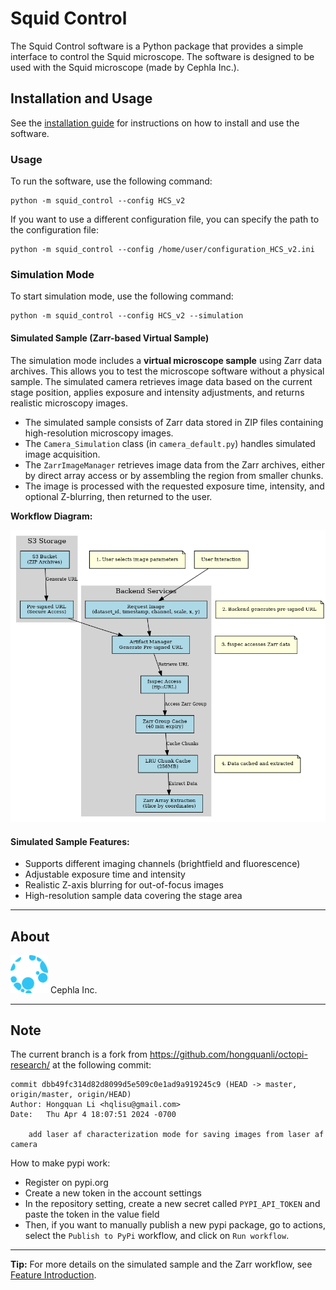 # Squid Control

The Squid Control software is a Python package that provides a simple interface to control the Squid microscope. The software is designed to be used with the Squid microscope (made by Cephla Inc.).

## Installation and Usage

See the [installation guide](./docs/installation.md) for instructions on how to install and use the software.

### Usage

To run the software, use the following command:
```
python -m squid_control --config HCS_v2
```

If you want to use a different configuration file, you can specify the path to the configuration file:
```
python -m squid_control --config /home/user/configuration_HCS_v2.ini
```

### Simulation Mode

To start simulation mode, use the following command:
```
python -m squid_control --config HCS_v2 --simulation
```

#### Simulated Sample (Zarr-based Virtual Sample)

The simulation mode includes a **virtual microscope sample** using Zarr data archives. This allows you to test the microscope software without a physical sample. The simulated camera retrieves image data based on the current stage position, applies exposure and intensity adjustments, and returns realistic microscopy images.

- The simulated sample consists of Zarr data stored in ZIP files containing high-resolution microscopy images.
- The `Camera_Simulation` class (in `camera_default.py`) handles simulated image acquisition.
- The `ZarrImageManager` retrieves image data from the Zarr archives, either by direct array access or by assembling the region from smaller chunks.
- The image is processed with the requested exposure time, intensity, and optional Z-blurring, then returned to the user.

**Workflow Diagram:**

<img style="width:auto;" src="./docs/assets/zarr_image_workflow.png">

#### Simulated Sample Features:
- Supports different imaging channels (brightfield and fluorescence)
- Adjustable exposure time and intensity
- Realistic Z-axis blurring for out-of-focus images
- High-resolution sample data covering the stage area

---

## About

<img style="width:60px;" src="./docs/assets/cephla_logo.svg"> Cephla Inc. 

---

## Note

The current branch is a fork from https://github.com/hongquanli/octopi-research/ at the following commit:
```
commit dbb49fc314d82d8099d5e509c0e1ad9a919245c9 (HEAD -> master, origin/master, origin/HEAD)
Author: Hongquan Li <hqlisu@gmail.com>
Date:   Thu Apr 4 18:07:51 2024 -0700

    add laser af characterization mode for saving images from laser af camera
```

How to make pypi work:
 - Register on pypi.org
 - Create a new token in the account settings
 - In the repository setting, create a new secret called `PYPI_API_TOKEN` and paste the token in the value field
 - Then, if you want to manually publish a new pypi package, go to actions, select the `Publish to PyPi` workflow, and click on `Run workflow`.

---

**Tip:** For more details on the simulated sample and the Zarr workflow, see [Feature Introduction](./docs/feature_introduction.md).

